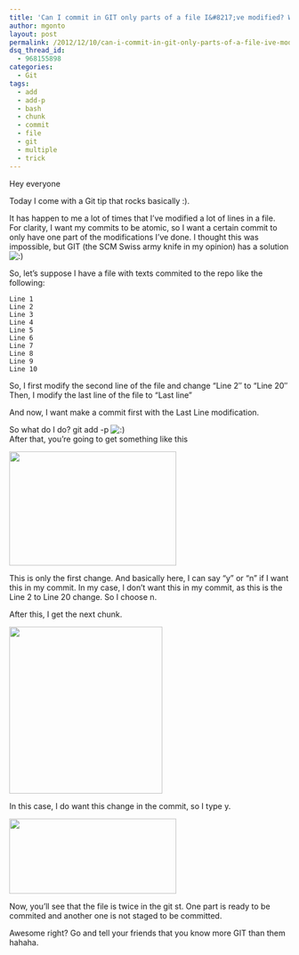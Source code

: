 ```yaml
---
title: 'Can I commit in GIT only parts of a file I&#8217;ve modified? What&#8217;s git add -p'
author: mgonto
layout: post
permalink: /2012/12/10/can-i-commit-in-git-only-parts-of-a-file-ive-modified-whats-git-add-p/
dsq_thread_id:
  - 968155898
categories:
  - Git
tags:
  - add
  - add-p
  - bash
  - chunk
  - commit
  - file
  - git
  - multiple
  - trick
---
```

Hey everyone

Today I come with a Git tip that rocks basically :).

It has happen to me a lot of times that I&#8217;ve modified a lot of lines in a file. For clarity, I want my commits to be atomic, so I want a certain commit to only have one part of the modifications I&#8217;ve done. I thought this was impossible, but GIT (the SCM Swiss army knife in my opinion) has a solution <img src="http://gon.to/wp-includes/images/smilies/icon_smile.gif" alt=":)" class="wp-smiley" /> 

So, let&#8217;s suppose I have a file with texts commited to the repo like the following:

````
Line 1
Line 2
Line 3
Line 4
Line 5
Line 6
Line 7
Line 8
Line 9
Line 10
````

So, I first modify the second line of the file and change &#8220;Line 2&#8243; to &#8220;Line 20&#8243;  
Then, I modify the last line of the file to &#8220;Last line&#8221;

And now, I want make a commit first with the Last Line modification.

So what do I do? git add -p <img src="http://gon.to/wp-includes/images/smilies/icon_smile.gif" alt=":)" class="wp-smiley" />  
After that, you&#8217;re going to get something like this

<a rel="lightbox" href="http://gon.to/wp-content/uploads/2012/12/Screen-Shot-2012-12-10-at-10.51.42-PM.png" rel="lightbox" title="Can I commit in GIT only parts of a file I've modified? What's git add -p"><img class="aligncenter size-medium wp-image-178" title="Screen Shot 2012-12-10 at 10.51.42 PM" src="http://gon.to/wp-content/uploads/2012/12/Screen-Shot-2012-12-10-at-10.51.42-PM-300x205.png" alt="" width="300" height="205" /></a>

This is only the first change. And basically here, I can say &#8220;y&#8221; or &#8220;n&#8221; if I want this in my commit. In my case, I don&#8217;t want this in my commit, as this is the Line 2 to Line 20 change. So I choose n.

After this, I get the next chunk.

<a rel="lightbox" href="http://gon.to/wp-content/uploads/2012/12/Screen-Shot-2012-12-10-at-10.53.56-PM.png" rel="lightbox" title="Can I commit in GIT only parts of a file I've modified? What's git add -p"><img class="aligncenter size-medium wp-image-179" title="Screen Shot 2012-12-10 at 10.53.56 PM" src="http://gon.to/wp-content/uploads/2012/12/Screen-Shot-2012-12-10-at-10.53.56-PM-275x300.png" alt="" width="275" height="300" /></a>

In this case, I do want this change in the commit, so I type y.

<a rel="lightbox" href="http://gon.to/wp-content/uploads/2012/12/Screen-Shot-2012-12-10-at-10.54.05-PM.png" rel="lightbox" title="Can I commit in GIT only parts of a file I've modified? What's git add -p"><img class="aligncenter size-medium wp-image-180" title="Screen Shot 2012-12-10 at 10.54.05 PM" src="http://gon.to/wp-content/uploads/2012/12/Screen-Shot-2012-12-10-at-10.54.05-PM-300x135.png" alt="" width="300" height="135" /></a>

Now, you&#8217;ll see that the file is twice in the git st. One part is ready to be commited and another one is not staged to be committed.

Awesome right? Go and tell your friends that you know more GIT than them hahaha.

